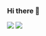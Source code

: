 ### Hi there 👋
<p align="left">
<picture>
<source 
  srcset="https://github-readme-stats.vercel.app/api?username=dariusdinu&show_icons=true&theme=gruvbox"
  media="(prefers-color-scheme: dark)"
/>
<source
  srcset="https://github-readme-stats.vercel.app/api?username=dariusdinu&show_icons=true"
  media="(prefers-color-scheme: light), (prefers-color-scheme: no-preference)"
/>
<img src="https://github-readme-stats.vercel.app/api?username=dariusdinu&show_icons=true" />
<picture>
<source 
  srcset="https://github-readme-stats.vercel.app/api/top-langs/?username=dariusdinu&layout=compact&theme=gruvbox"
/>
<source
  srcset="https://github-readme-stats.vercel.app/api/top-langs/?username=dariusdinu&layout=compact&theme=gruvbox"
/>
<img src="https://github-readme-stats.vercel.app/api/top-langs/?username=dariusdinu&layout=compact&theme=gruvbox" />
</picture>
</picture>
</p>

<!--
**dariusdinu/dariusdinu** is a ✨ _special_ ✨ repository because its `README.md` (this file) appears on your GitHub profile.
<div align="center">![Anurag's GitHub stats](https://github-readme-stats.vercel.app/api?username=dariusdinu&show_icons=true&theme=gruvbox)</div>
<div align="center"> [![Top Langs]()](https://github.com/anuraghazra/github-readme-stats)</div>
Here are some ideas to get you started:

- 🔭 I’m currently working on ...
- 🌱 I’m currently learning ...
- 👯 I’m looking to collaborate on ...
- 🤔 I’m looking for help with ...
- 💬 Ask me about ...
- 📫 How to reach me: ...
- 😄 Pronouns: ...
- ⚡ Fun fact: ...
-->
